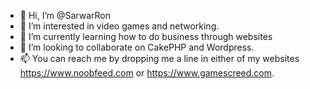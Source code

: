 - 👋 Hi, I’m @SarwarRon
- 👀 I’m interested in video games and networking.
- 🌱 I’m currently learning how to do business through websites
- 💞️ I’m looking to collaborate on CakePHP and Wordpress.
- 📫 You can reach me by dropping me a line in either of my websites https://www.noobfeed.com or https://www.gamescreed.com.

<!---
SarwarRon/SarwarRon is a ✨ special ✨ repository because its `README.md` (this file) appears on your GitHub profile.
You can click the Preview link to take a look at your changes.
--->
